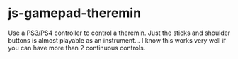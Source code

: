 # js-gamepad-theremin
Use a PS3/PS4 controller to control a theremin. Just the sticks and shoulder buttons is almost playable as an instrument... I know this works very well if you can have more than 2 continuous controls.
